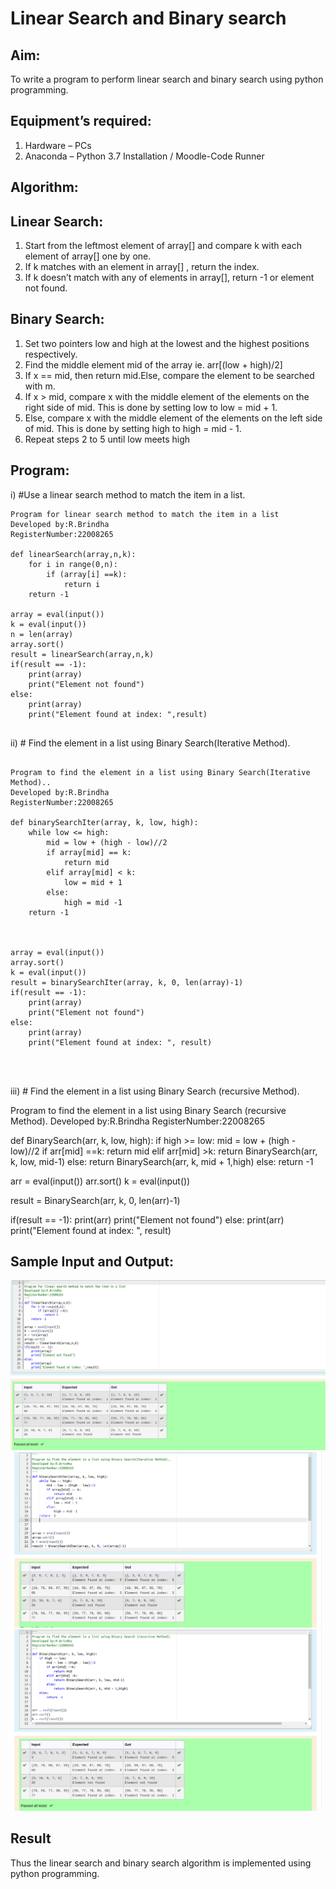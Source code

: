 # Linear Search and Binary search
## Aim:
To write a program to perform linear search and binary search using python programming.
## Equipment’s required:
1.	Hardware – PCs
2.	Anaconda – Python 3.7 Installation / Moodle-Code Runner
## Algorithm:
## Linear Search:
1.	Start from the leftmost element of array[] and compare k with each element of array[] one by one.
2.	If k matches with an element in array[] , return the index.
3.	If k doesn’t match with any of elements in array[], return -1 or element not found.
## Binary Search:
1.	Set two pointers low and high at the lowest and the highest positions respectively.
2.	Find the middle element mid of the array ie. arr[(low + high)/2]
3.	If x == mid, then return mid.Else, compare the element to be searched with m.
4.	If x > mid, compare x with the middle element of the elements on the right side of mid. This is done by setting low to low = mid + 1.
5.	Else, compare x with the middle element of the elements on the left side of mid. This is done by setting high to high = mid - 1.
6.	Repeat steps 2 to 5 until low meets high
## Program:
i)	#Use a linear search method to match the item in a list.
```
Program for linear search method to match the item in a list
Developed by:R.Brindha
RegisterNumber:22008265

def linearSearch(array,n,k):
    for i in range(0,n):
        if (array[i] ==k):
            return i
    return -1
    
array = eval(input())
k = eval(input()) 
n = len(array)
array.sort()
result = linearSearch(array,n,k)
if(result == -1):
    print(array)
    print("Element not found")
else:
    print(array)
    print("Element found at index: ",result)


```
ii)	# Find the element in a list using Binary Search(Iterative Method).
```

Program to find the element in a list using Binary Search(Iterative Method)..
Developed by:R.Brindha
RegisterNumber:22008265 

def binarySearchIter(array, k, low, high):
    while low <= high:
        mid = low + (high - low)//2
        if array[mid] == k:
            return mid
        elif array[mid] < k:
            low = mid + 1
        else:
            high = mid -1
    return -1
    
    
    
array = eval(input())
array.sort()
k = eval(input())
result = binarySearchIter(array, k, 0, len(array)-1)
if(result == -1):
    print(array)
    print("Element not found")
else:
    print(array)
    print("Element found at index: ", result)




```
iii)	# Find the element in a list using Binary Search (recursive Method).

Program to find the element in a list using Binary Search (recursive Method).
Developed by:R.Brindha
RegisterNumber:22008265

def BinarySearch(arr, k, low, high):
    if high >= low:
        mid = low + (high - low)//2
        if arr[mid] ==k:
            return mid
        elif arr[mid] >k:
            return BinarySearch(arr, k, low, mid-1)
        else:
            return BinarySearch(arr, k, mid + 1,high)
    else:
        return -1
    
    
arr = eval(input())
arr.sort()
k = eval(input()) 

result = BinarySearch(arr, k, 0, len(arr)-1)

if(result == -1):
    print(arr)
    print("Element not found")
else:
    print(arr)
    print("Element found at index: ", result)





## Sample Input and Output:
![](./LS.png)
![](./IM.png)
![](./RM.png)






## Result
Thus the linear search and binary search algorithm is implemented using python programming.